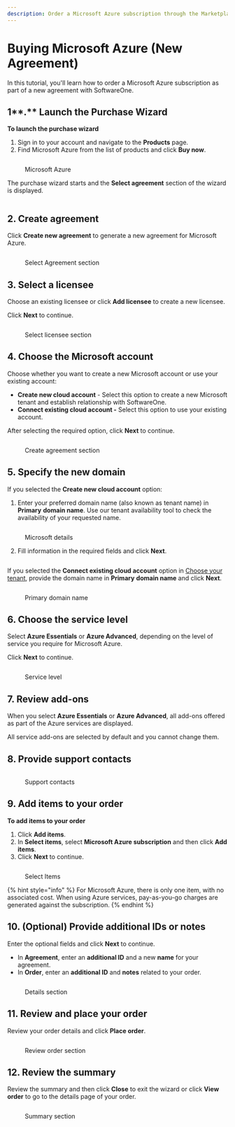 ```yaml
---
description: Order a Microsoft Azure subscription through the Marketplace Platform.
---
```


# Buying Microsoft Azure (New Agreement)

In this tutorial, you'll learn how to order a Microsoft Azure subscription as part of a new agreement with SoftwareOne.

## 1**.** Launch the Purchase Wizard <a href="#id-1.-launch-the-purchase-wizard" id="id-1.-launch-the-purchase-wizard"></a>

**To launch the purchase wizard**

1. Sign in to your account and navigate to the **Products** page.
2. Find Microsoft Azure from the list of products and click **Buy now**.

<figure><img src="../../.gitbook/assets/image (1) (1) (1).png" alt=""><figcaption><p>Microsoft Azure</p></figcaption></figure>

The purchase wizard starts and the **Select agreement** section of the wizard is displayed.

<figure><img src="../../.gitbook/assets/image (1) (1) (1) (1).png" alt=""><figcaption></figcaption></figure>

## 2. Create agreement

Click **Create new agreement** to generate a new agreement for Microsoft Azure.

<figure><img src="../../.gitbook/assets/image (2).png" alt=""><figcaption><p>Select Agreement section</p></figcaption></figure>

## 3. Select a licensee

Choose an existing licensee or click **Add licensee** to create a new licensee.&#x20;

Click **Next** to continue.&#x20;

<figure><img src="../../.gitbook/assets/image (3).png" alt=""><figcaption><p>Select licensee section</p></figcaption></figure>

## 4. **Choose the** Microsoft account

Choose whether you want to create a new Microsoft account or use your existing account:

* **Create new cloud account** - Select this option to create a new Microsoft tenant and establish relationship with SoftwareOne.
* **Connect existing cloud account -** Select this option to use your existing account.

After selecting the required option, click **Next** to continue.

<figure><img src="../../.gitbook/assets/image (4).png" alt=""><figcaption><p>Create agreement section</p></figcaption></figure>

## 5. Specify the new domain

If you selected the **Create new cloud account** option:

1. Enter your preferred domain name (also known as tenant name) in **Primary** **domain name**. Use our tenant availability tool to check the availability of your requested name.&#x20;

<figure><img src="../../.gitbook/assets/image (5).png" alt=""><figcaption><p>Microsoft details</p></figcaption></figure>

2. Fill information in the required fields and click **Next**.

<figure><img src="../../.gitbook/assets/image (6).png" alt=""><figcaption></figcaption></figure>

If you selected the **Connect existing cloud account** option in [Choose your tenant](https://docs.client.softwareone.com/docs-testing-area-do-not-publish/h23O9LIQO2caKoOBNbmR/client-portal/marketplace/products/how-to-purchase-azure-subscription-in-a-new-agreement-and-new-tenant#id-4.-choose-your-tenant), provide the domain name in **Primary** **domain name** and click **Next**.

<figure><img src="../../.gitbook/assets/image (7).png" alt=""><figcaption><p>Primary domain name</p></figcaption></figure>

## 6. Choose the service level

Select **Azure Essentials** or **Azure Advanced**, depending on the level of service you require for Microsoft Azure.&#x20;

Click **Next** to continue.

<figure><img src="../../.gitbook/assets/image (8).png" alt=""><figcaption><p>Service level</p></figcaption></figure>

## 7. Review add-ons

When you select **Azure Essentials** or **Azure Advanced**, all add-ons offered as part of the Azure services are displayed.&#x20;

All service add-ons are selected by default and you cannot change them.&#x20;

## 8. Provide support contacts

<figure><img src="../../.gitbook/assets/image (9).png" alt=""><figcaption><p>Support contacts</p></figcaption></figure>

## 9. Add items to your order

**To add items to your order**

1. Click **Add items**.
2. In **Select items**, select **Microsoft Azure subscription** and then click **Add items**.&#x20;
3. Click **Next** to continue.

<figure><img src="../../.gitbook/assets/image (10).png" alt=""><figcaption><p>Select Items</p></figcaption></figure>

{% hint style="info" %}
For Microsoft Azure, there is only one item, with no associated cost. When using Azure services, pay-as-you-go charges are generated against the subscription.
{% endhint %}

## 10. (Optional) Provide additional IDs or notes

Enter the optional fields and click **Next** to continue.

* In **Agreement**, enter an **additional ID** and a new **name** for your agreement.
* In **Order**, enter an **additional ID** and **notes** related to your order.

<figure><img src="../../.gitbook/assets/image (11).png" alt=""><figcaption><p>Details section </p></figcaption></figure>

## 11. Review and place your order

Review your order details and click **Place order**.

<figure><img src="../../.gitbook/assets/image (12).png" alt=""><figcaption><p>Review order section</p></figcaption></figure>

## 12. Review the summary

Review the summary and then click **Close** to exit the wizard or click **View order** to go to the details page of your order.&#x20;

<figure><img src="../../.gitbook/assets/image (13).png" alt=""><figcaption><p>Summary section</p></figcaption></figure>
